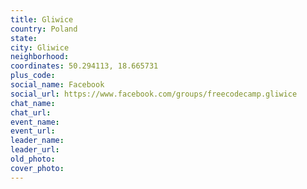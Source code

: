 ```yaml
---
title: Gliwice
country: Poland
state: 
city: Gliwice
neighborhood: 
coordinates: 50.294113, 18.665731
plus_code:
social_name: Facebook
social_url: https://www.facebook.com/groups/freecodecamp.gliwice
chat_name:
chat_url:
event_name:
event_url:
leader_name:
leader_url:
old_photo: 
cover_photo:
---
```

